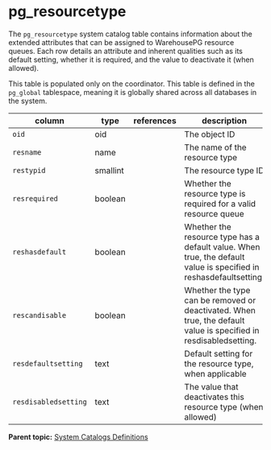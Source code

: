# pg_resourcetype 

The `pg_resourcetype` system catalog table contains information about the extended attributes that can be assigned to WarehousePG resource queues. Each row details an attribute and inherent qualities such as its default setting, whether it is required, and the value to deactivate it \(when allowed\).

This table is populated only on the coordinator. This table is defined in the `pg_global` tablespace, meaning it is globally shared across all databases in the system.

|column|type|references|description|
|------|----|----------|-----------|
|`oid`|oid| |The object ID|
|`resname`|name| |The name of the resource type|
|`restypid`|smallint| |The resource type ID|
|`resrequired`|boolean| |Whether the resource type is required for a valid resource queue|
|`reshasdefault`|boolean| |Whether the resource type has a default value. When true, the default value is specified in reshasdefaultsetting.|
|`rescandisable`|boolean| |Whether the type can be removed or deactivated. When true, the default value is specified in resdisabledsetting.|
|`resdefaultsetting`|text| |Default setting for the resource type, when applicable|
|`resdisabledsetting`|text| |The value that deactivates this resource type \(when allowed\)|

**Parent topic:** [System Catalogs Definitions](../system_catalogs/catalog_ref-html.html)

